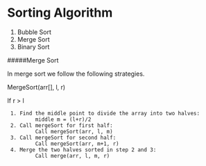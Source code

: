 # Sorting Algorithm 

1. Bubble Sort
2. Merge Sort 
3. Binary Sort 


 #####Merge Sort
 
 In merge sort we follow the following strategies.
 
MergeSort(arr[], l,  r)

If r > l

     1. Find the middle point to divide the array into two halves:  
             middle m = (l+r)/2
     2. Call mergeSort for first half:   
             Call mergeSort(arr, l, m)
     3. Call mergeSort for second half:
             Call mergeSort(arr, m+1, r)
     4. Merge the two halves sorted in step 2 and 3:
             Call merge(arr, l, m, r)   
